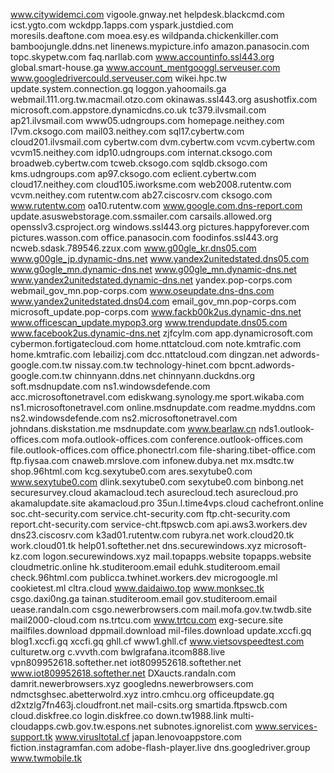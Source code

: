 www.citywidemci.com
vigoole.gnway.net
helpdesk.blackcmd.com
icst.ygto.com
wckdpp.1apps.com
yspark.justdied.com
moresils.deaftone.com
moea.esy.es
wildpanda.chickenkiller.com
bamboojungle.ddns.net
linenews.mypicture.info
amazon.panasocin.com
topc.skypetw.com
faq.narllab.com
www.accountinfo.ssl443.org
global.smart-house.ga
www.account_mentgooggl.serveuser.com
www.googledrivercould.serveuser.com
wikei.hpc.tw
update.system.connection.gq
loggon.yahoomails.ga
webmail.111.org.tw.macmail.otzo.com
okinawas.ssl443.org
asushotfix.com
microsoft.com.appstore.dynamicdns.co.uk
tc379.ilvsmail.com
ap21.ilvsmail.com
www05.udngroups.com
homepage.neithey.com
l7vm.cksogo.com
mail03.neithey.com
sql17.cybertw.com
cloud201.ilvsmail.com
cybertw.com
dvm.cybertw.com
vcvm.cybertw.com
vcvm15.neithey.com
idp10.udngroups.com
internat.cksogo.com
broadweb.cybertw.com
tcweb.cksogo.com
sqldb.cksogo.com
kms.udngroups.com
ap97.cksogo.com
eclient.cybertw.com
cloud17.neithey.com
cloud105.iworksme.com
web2008.rutentw.com
vcvm.neithey.com
rutentw.com
ab27.ciscosrv.com
cksogo.com
www.rutentw.com
oa10.rutentw.com
www.google.com.dns-report.com
update.asuswebstorage.com.ssmailer.com
carsails.allowed.org
opensslv3.csproject.org
windows.ssl443.org
pictures.happyforever.com
pictures.wasson.com
office.panasocin.com
foodinfos.ssl443.org
ncweb.sdask.789546.zzux.com
www.g00gle_kr.dns05.com
www.g00gle_jp.dynamic-dns.net
www.yandex2unitedstated.dns05.com
www.g0ogle_mn.dynamic-dns.net
www.g00gle_mn.dynamic-dns.net
www.yandex2unitedstated.dynamic-dns.net
yandex.pop-corps.com
webmail_gov_mn.pop-corps.com
www.oseupdate.dns-dns.com
www.yandex2unitedstated.dns04.com
email_gov_mn.pop-corps.com
microsoft_update.pop-corps.com
www.fackb00k2us.dynamic-dns.net
www.officescan_update.mypop3.org
www.trendupdate.dns05.com
www.facebook2us.dynamic-dns.net
zjfcylm.com
app.dynamicrosoft.com
cybermon.fortigatecloud.com
home.nttatcloud.com
note.kmtrafic.com
home.kmtrafic.com
lebailizj.com
dcc.nttatcloud.com
dingzan.net
adwords-google.com.tw
nissay.com.tw
technology-hinet.com
bpcnt.adwords-google.com.tw
chinnyann.ddns.net
chinnyann.duckdns.org
soft.msdnupdate.com
ns1.windowsdefende.com
acc.microsoftonetravel.com
ediskwang.synology.me
sport.wikaba.com
ns1.microsoftonetravel.com
online.msdnupdate.com
readme.myddns.com
ns2.windowsdefende.com
ns2.microsoftonetravel.com
johndans.diskstation.me
msdnupdate.com
www.bearlaw.cn
nds1.outlook-offices.com
mofa.outlook-offices.com
conference.outlook-offices.com
file.outlook-offices.com
office.phonectrl.com
file-sharing.tibet-office.com
ftp.fiysaa.com
cnaweb.mrslove.com
infonew.dubya.net
mx.msdtc.tw
shop.96html.com
kcg.sexytube0.com
ares.sexytube0.com
www.sexytube0.com
dlink.sexytube0.com
sexytube0.com
binbong.net
securesurvey.cloud
akamacloud.tech
asurecloud.tech
asurecloud.pro
akamalupdate.site
akamacloud.pro
35un.l.time4vps.cloud
cachefront.online
soc.cht-security.com
service.cht-security.com
ftp.cht-security.com
report.cht-security.com
service-cht.ftpswcb.com
api.aws3.workers.dev
dns23.ciscosrv.com
k3ad01.rutentw.com
rubyra.net
work.cloud20.tk
work.cloud01.tk
help01.softether.net
dns.securewindows.xyz
microsoft-kz.com
logon.securewindows.xyz
mail.topapps.website
topapps.website
cloudmetric.online
hk.studiteroom.email
eduhk.studiteroom.email
check.96html.com
publicca.twhinet.workers.dev
microgoogle.ml
cookietest.ml
cltra.cloud
www.daidaiwo.top
www.monksec.tk
csgo.daxi0ng.ga
tainan.studiteroom.email
gov.studiteroom.email
uease.randaln.com
csgo.newerbrowsers.com
mail.mofa.gov.tw.twdb.site
mail2000-cloud.com
ns.trtcu.com
www.trtcu.com
exg-secure.site
mailfiles.download
dppmail.download
mil-files.download
update.xccfi.gq
blog1.xccfi.gq
xccfi.gq
ghll.cf
www1.ghll.cf
www.vietsovspeedtest.com
culturetw.org
c.vvvth.com
bwlgrafana.itcom888.live
vpn809952618.softether.net
iot809952618.softether.net
www.iot809952618.softether.net
DXaucts.randaln.com
damrit.newerbrowsers.xyz
googledns.newerbrowsers.com
ndmctsghsec.abetterwolrd.xyz
intro.cmhcu.org
officeupdate.gq
d2xtzlg7fn463j.cloudfront.net
mail-csits.org
smartida.ftpswcb.com
cloud.diskfree.co
login.diskfree.co
down.tw1988.link
multi-cloudapps.cwb.gov.tw.espons.net
subnotes.ignorelist.com
www.services-support.tk
www.virusltotal.cf
japan.lenovoappstore.com
fiction.instagramfan.com
adobe-flash-player.live
dns.googledriver.group
www.twmobile.tk
